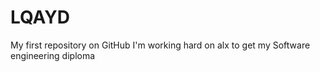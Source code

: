 # LQAYD
My first repository on GitHub
I'm working hard on alx to get my Software engineering diploma
